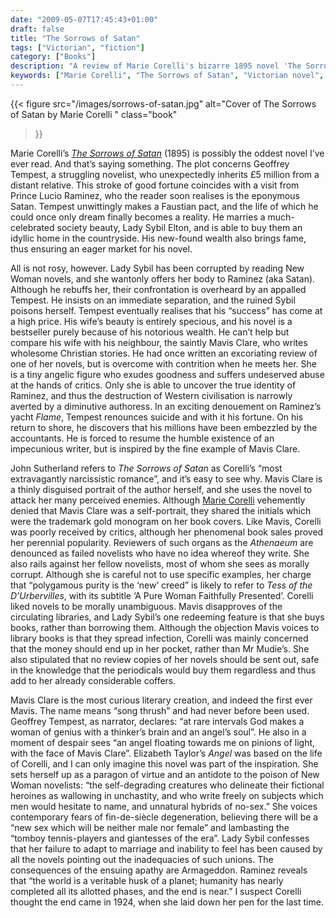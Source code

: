 ```yaml
---
date: "2009-05-07T17:45:43+01:00"
draft: false
title: "The Sorrows of Satan"
tags: ["Victorian", "fiction"]
category: ["Books"]
description: "A review of Marie Corelli's bizarre 1895 novel 'The Sorrows of Satan,' featuring a Faustian pact with the devil and a thinly disguised self-portrait. Discover Corelli's narcissistic attack on critics and New Woman novelists through this extraordinary Victorian bestseller."
keywords: ["Marie Corelli", "The Sorrows of Satan", "Victorian novel", "Faustian pact", "Victorian bestseller", "New Woman fiction", "fin de siècle"]
---
```


{{< figure
  src="/images/sorrows-of-satan.jpg"
  alt="Cover of The Sorrows of Satan by Marie Corelli "
  class="book"
>}}

Marie Corelli’s [_The Sorrows of Satan_](https://uk.bookshop.org/a/2760/9781934555187) (1895) is possibly the oddest novel I’ve ever read. And that’s saying something. The plot concerns Geoffrey Tempest, a struggling novelist, who unexpectedly inherits £5 million from a distant relative. This stroke of good fortune coincides with a visit from Prince Lucio Raminez, who the reader soon realises is the eponymous Satan. Tempest unwittingly makes a Faustian pact, and the life of which he could once only dream finally becomes a reality.  He marries a much-celebrated society beauty, Lady Sybil Elton, and is able to buy them an idyllic home in the countryside. His new-found wealth also brings fame, thus ensuring an eager market for his novel.

All is not rosy, however. Lady Sybil has been corrupted by reading New Woman novels, and she wantonly offers her body to Raminez (aka Satan). Although he rebuffs her, their confrontation is overheard by an appalled Tempest. He insists on an immediate separation, and the ruined Sybil poisons herself. Tempest eventually realises that his “success” has come at a high price. His wife’s beauty is entirely specious, and his novel is a bestseller purely because of his notorious wealth. He can’t help but compare his wife with his neighbour, the saintly Mavis Clare, who writes wholesome Christian stories. He had once written an excoriating review of one of her novels, but is overcome with contrition when he meets her. She is a tiny angelic figure who exudes goodness and suffers undeserved abuse at the hands of critics. Only she is able to uncover the true identity of Raminez, and thus the destruction of Western civilisation is narrowly averted by a diminutive authoress. In an exciting denouement on Raminez’s yacht _Flame_, Tempest renounces suicide and with it his fortune. On his return to shore, he discovers that his millions have been embezzled by the accountants. He is forced to resume the humble existence of an impecunious writer, but is inspired by the fine example of Mavis Clare.

John Sutherland refers to _The Sorrows of Satan_ as Corelli’s “most extravagantly narcissistic romance”, and it’s easy to see why. Mavis Clare is a thinly disguised portrait of the author herself, and she uses the novel to attack her many perceived enemies. Although [Marie Corelli](/posts/the-mysterious-miss-marie-corelli/) vehemently denied that Mavis Clare was a self-portrait, they shared the initials which were the trademark gold monogram on her book covers. Like Mavis, Corelli was poorly received by critics, although her phenomenal book sales proved her perennial popularity. Reviewers of such organs as the _Athenaeum_ are denounced as failed novelists who have no idea whereof they write. She also rails against her fellow novelists, most of whom she sees as morally corrupt. Although she is careful not to use specific examples, her charge that “polygamous purity is the ‘new’ creed” is likely to refer to _Tess of the D’Urbervilles_, with its subtitle ‘A Pure Woman Faithfully Presented’. Corelli liked novels to be morally unambiguous. Mavis disapproves of the circulating libraries, and Lady Sybil’s one redeeming feature is that she buys books, rather than borrowing them. Although the objection Mavis voices to library books is that they spread infection, Corelli was mainly concerned that the money should end up in her pocket, rather than Mr Mudie’s. She also stipulated that no review copies of her novels should be sent out, safe in the knowledge that the periodicals would buy them regardless and thus add to her already considerable coffers.

Mavis Clare is the most curious literary creation, and indeed the first ever Mavis. The name means “song thrush” and had never before been used. Geoffrey Tempest, as narrator, declares: “at rare intervals God makes a woman of genius with a thinker’s brain and an angel’s soul”.  He also in a moment of despair sees “an angel floating towards me on pinions of light, with the face of Mavis Clare”. Elizabeth Taylor’s _Angel_ was based on the life of Corelli, and I can only imagine this novel was part of the inspiration.  She sets herself up as a paragon of virtue and an antidote to the poison of New Woman novelists: “the self-degrading creatures who delineate their fictional heroines as wallowing in unchastity, and who write freely on subjects which men would hesitate to name, and unnatural hybrids of no-sex.” She voices contemporary fears of fin-de-siècle degeneration, believing there will be a “new sex which will be neither male nor female” and lambasting the “tomboy tennis-players and giantesses of the era”. Lady Sybil confesses that her failure to adapt to marriage and inability to feel has been caused by all the novels pointing out the inadequacies of such unions.  The consequences of the ensuing apathy are Armageddon. Raminez reveals that “the world is a veritable husk of a planet; humanity has nearly completed all its allotted phases, and the end is near.” I suspect Corelli thought the end came in 1924, when she laid down her pen for the last time.